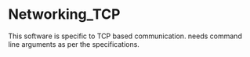 Networking_TCP
==============

This software is specific to TCP based communication.
needs command line arguments as per the specifications.
